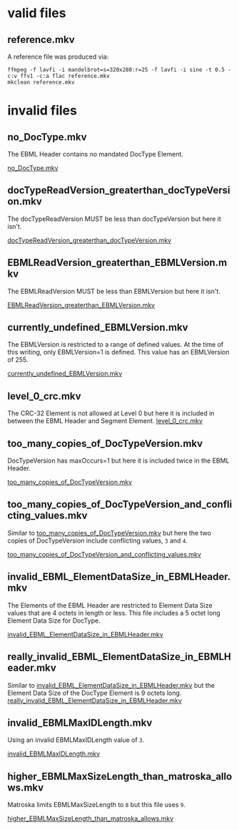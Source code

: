# valid files

## reference.mkv

A reference file was produced via:

```
ffmpeg -f lavfi -i mandelbrot=s=320x280:r=25 -f lavfi -i sine -t 0.5 -c:v ffv1 -c:a flac reference.mkv
mkclean reference.mkv
```

# invalid files

## no_DocType.mkv

The EBML Header contains no mandated DocType Element.

[no_DocType.mkv](no_DocType.mkv)

## docTypeReadVersion_greaterthan_docTypeVersion.mkv

The docTypeReadVersion MUST be less than docTypeVersion but here it isn't.

[docTypeReadVersion_greaterthan_docTypeVersion.mkv](docTypeReadVersion_greaterthan_docTypeVersion.mkv)

## EBMLReadVersion_greaterthan_EBMLVersion.mkv

The EBMLReadVersion MUST be less than EBMLVersion but here it isn't.

[EBMLReadVersion_greaterthan_EBMLVersion.mkv](EBMLReadVersion_greaterthan_EBMLVersion.mkv)

## currently_undefined_EBMLVersion.mkv

The EBMLVersion is restricted to a range of defined values. At the time of this writing, only EBMLVersion=1 is defined. This value has an EBMLVersion of 255.

[currently_undefined_EBMLVersion.mkv](currently_undefined_EBMLVersion.mkv)


## level_0_crc.mkv

The CRC-32 Element is not allowed at Level 0 but here it is included in between the EBML Header and Segment Element.
[level_0_crc.mkv](level_0_crc.mkv)

## too_many_copies_of_DocTypeVersion.mkv

DocTypeVersion has maxOccurs=1 but here it is included twice in the EBML Header.

[too_many_copies_of_DocTypeVersion.mkv](too_many_copies_of_DocTypeVersion.mkv)

## too_many_copies_of_DocTypeVersion_and_conflicting_values.mkv

Similar to [too_many_copies_of_DocTypeVersion.mkv](too_many_copies_of_DocTypeVersion.mkv) but here the two copies of DocTypeVersion include conflicting values, `3` and `4`.

[too_many_copies_of_DocTypeVersion_and_conflicting_values.mkv](too_many_copies_of_DocTypeVersion_and_conflicting_values.mkv)

## invalid_EBML_ElementDataSize_in_EBMLHeader.mkv

The Elements of the EBML Header are restricted to Element Data Size values that are 4 octets in length or less. This file includes a 5 octet long Element Data Size for DocType.

[invalid_EBML_ElementDataSize_in_EBMLHeader.mkv](invalid_EBML_ElementDataSize_in_EBMLHeader.mkv)

## really_invalid_EBML_ElementDataSize_in_EBMLHeader.mkv

Similar to [invalid_EBML_ElementDataSize_in_EBMLHeader.mkv](invalid_EBML_ElementDataSize_in_EBMLHeader.mkv) but the Element Data Size of the DocType Element is 9 octets long.
[really_invalid_EBML_ElementDataSize_in_EBMLHeader.mkv](really_invalid_EBML_ElementDataSize_in_EBMLHeader.mkv)

## invalid_EBMLMaxIDLength.mkv

Using an invalid EBMLMaxIDLength value of `3`.

[invalid_EBMLMaxIDLength.mkv](invalid_EBMLMaxIDLength.mkv)

## higher_EBMLMaxSizeLength_than_matroska_allows.mkv

Matroska limits EBMLMaxSizeLength to `8` but this file uses `9`.

[higher_EBMLMaxSizeLength_than_matroska_allows.mkv](higher_EBMLMaxSizeLength_than_matroska_allows.mkv)

